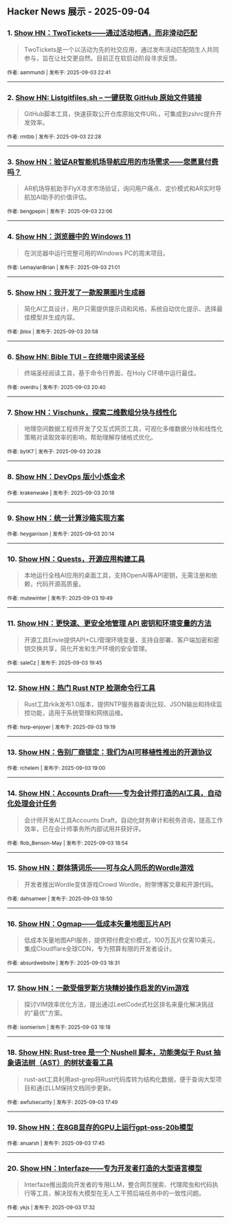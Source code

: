 ## Hacker News 展示 - 2025-09-04


### 1. [Show HN：TwoTickets——通过活动相遇，而非滑动匹配](https://news.ycombinator.com/item?id=45121157)
> TwoTickets是一个以活动为先的社交应用，通过发布活动匹配陌生人共同参与，旨在让社交更自然。目前正在软启动阶段寻求反馈。

<sub>作者: aammundi | 发布于: 2025-09-03 22:41</sub>

---

### 2. [Show HN: Listgitfiles.sh – 一键获取 GitHub 原始文件链接](https://news.ycombinator.com/item?id=45121069)
> GitHub脚本工具，快速获取公开仓库原始文件URL，可集成到zshrc提升开发效率。

<sub>作者: rmtbb | 发布于: 2025-09-03 22:28</sub>

---

### 3. [Show HN：验证AR智能机场导航应用的市场需求——您愿意付费吗？](https://news.ycombinator.com/item?id=45120898)
> AR机场导航助手FlyX寻求市场验证，询问用户痛点、定价模式和AR实时导航加AI助手的价值评估。

<sub>作者: bengpepin | 发布于: 2025-09-03 22:06</sub>

---

### 4. [Show HN：浏览器中的 Windows 11](https://news.ycombinator.com/item?id=45120382)
> 在浏览器中运行完整可用的Windows PC的周末项目。

<sub>作者: LemayianBrian | 发布于: 2025-09-03 21:01</sub>

---

### 5. [Show HN：我开发了一款股票图片生成器](https://news.ycombinator.com/item?id=45120351)
> 简化AI工具设计，用户只需提供提示词和风格，系统自动优化提示、选择最佳模型并生成内容。

<sub>作者: jblox | 发布于: 2025-09-03 20:58</sub>

---

### 6. [Show HN: Bible TUI – 在终端中阅读圣经](https://news.ycombinator.com/item?id=45120172)
> 终端圣经阅读工具，基于命令行界面，在Holy C环境中运行最佳。

<sub>作者: overdru | 发布于: 2025-09-03 20:40</sub>

---

### 7. [Show HN：Vischunk，探索二维数组分块与线性化](https://news.ycombinator.com/item?id=45120044)
> 地理空间数据工程师开发了交互式网页工具，可视化多维数据分块和线性化策略对读取效率的影响，帮助理解存储格式优化。

<sub>作者: bytK7 | 发布于: 2025-09-03 20:28</sub>

---

### 8. [Show HN：DevOps 版小小炼金术](https://news.ycombinator.com/item?id=45119959)

<sub>作者: krakenwake | 发布于: 2025-09-03 20:18</sub>

---

### 9. [Show HN：统一计算沙箱实现方案](https://news.ycombinator.com/item?id=45119931)

<sub>作者: heygarrison | 发布于: 2025-09-03 20:14</sub>

---

### 10. [Show HN：Quests，开源应用构建工具](https://news.ycombinator.com/item?id=45119747)
> 本地运行全栈AI应用的桌面工具，支持OpenAI等API密钥，无需注册和依赖，代码开源高质量。

<sub>作者: mutewinter | 发布于: 2025-09-03 19:49</sub>

---

### 11. [Show HN：更快速、更安全地管理 API 密钥和环境变量的方法](https://news.ycombinator.com/item?id=45119707)
> 开源工具Envie提供API+CLI管理环境变量，支持自部署、客户端加密和密钥交换共享，简化开发和生产环境的安全管理。

<sub>作者: saleCz | 发布于: 2025-09-03 19:45</sub>

---

### 12. [Show HN：热门 Rust NTP 检测命令行工具](https://news.ycombinator.com/item?id=45119496)
> Rust工具rkik发布1.0版本，提供NTP服务器查询比较、JSON输出和持续监控功能，适用于系统管理和网络运维。

<sub>作者: hsrp-enjoyer | 发布于: 2025-09-03 19:19</sub>

---

### 13. [Show HN：告别厂商锁定：我们为AI可移植性推出的开源协议](https://news.ycombinator.com/item?id=45119301)

<sub>作者: rchelem | 发布于: 2025-09-03 19:00</sub>

---

### 14. [Show HN：Accounts Draft——专为会计师打造的AI工具，自动化处理会计任务](https://news.ycombinator.com/item?id=45119229)
> 会计师开发AI工具Accounts Draft，自动化财务审计和税务咨询，提高工作效率，已在会计师事务所内部试用并获好评。

<sub>作者: Rob_Benson-May | 发布于: 2025-09-03 18:54</sub>

---

### 15. [Show HN：群体猜词乐——可与众人同乐的Wordle游戏](https://news.ycombinator.com/item?id=45119176)
> 开发者推出Wordle变体游戏Crowd Wordle，附带博客文章和开源代码。

<sub>作者: dahsameer | 发布于: 2025-09-03 18:50</sub>

---

### 16. [Show HN：Ogmap——低成本矢量地图瓦片API](https://news.ycombinator.com/item?id=45118995)
> 低成本矢量地图API服务，提供预付费定价模式，100万瓦片仅需10美元，集成Cloudflare全球CDN，专为预算有限的开发者设计。

<sub>作者: absurdwebsite | 发布于: 2025-09-03 18:31</sub>

---

### 17. [Show HN：一款受俄罗斯方块精妙操作启发的Vim游戏](https://news.ycombinator.com/item?id=45118870)
> 探讨VIM效率优化方法，提出通过LeetCode式社区排名来量化解决挑战的"最优"方案。

<sub>作者: isomierism | 发布于: 2025-09-03 18:18</sub>

---

### 18. [Show HN: Rust-tree 是一个 Nushell 脚本，功能类似于 Rust 抽象语法树（AST）的树状查看工具](https://news.ycombinator.com/item?id=45118601)
> rust-ast工具利用ast-grep将Rust代码库转为结构化数据，便于查询大型项目和通过LLM保持文档同步更新。

<sub>作者: awfulsecurity | 发布于: 2025-09-03 17:49</sub>

---

### 19. [Show HN：在8GB显存的GPU上运行gpt-oss-20b模型](https://news.ycombinator.com/item?id=45118560)

<sub>作者: anuarsh | 发布于: 2025-09-03 17:45</sub>

---

### 20. [Show HN：Interfaze——专为开发者打造的大型语言模型](https://news.ycombinator.com/item?id=45118425)
> Interfaze推出面向开发者的专用LLM，整合网页搜索、代理爬虫和代码执行等工具，解决现有大模型在无人工干预后端任务中的一致性问题。

<sub>作者: ykjs | 发布于: 2025-09-03 17:32</sub>

---
